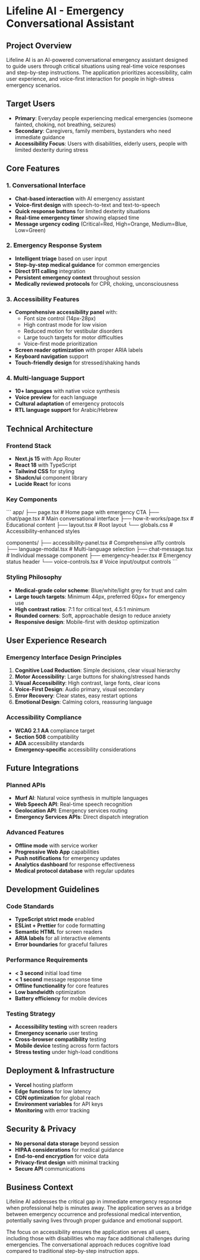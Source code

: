 # Lifeline AI - Emergency Conversational Assistant

## Project Overview
Lifeline AI is an AI-powered conversational emergency assistant designed to guide users through critical situations using real-time voice responses and step-by-step instructions. The application prioritizes accessibility, calm user experience, and voice-first interaction for people in high-stress emergency scenarios.

## Target Users
- **Primary**: Everyday people experiencing medical emergencies (someone fainted, choking, not breathing, seizures)
- **Secondary**: Caregivers, family members, bystanders who need immediate guidance
- **Accessibility Focus**: Users with disabilities, elderly users, people with limited dexterity during stress

## Core Features

### 1. Conversational Interface
- **Chat-based interaction** with AI emergency assistant
- **Voice-first design** with speech-to-text and text-to-speech
- **Quick response buttons** for limited dexterity situations
- **Real-time emergency timer** showing elapsed time
- **Message urgency coding** (Critical=Red, High=Orange, Medium=Blue, Low=Green)

### 2. Emergency Response System
- **Intelligent triage** based on user input
- **Step-by-step medical guidance** for common emergencies
- **Direct 911 calling** integration
- **Persistent emergency context** throughout session
- **Medically reviewed protocols** for CPR, choking, unconsciousness

### 3. Accessibility Features
- **Comprehensive accessibility panel** with:
  - Font size control (14px-28px)
  - High contrast mode for low vision
  - Reduced motion for vestibular disorders
  - Large touch targets for motor difficulties
  - Voice-first mode prioritization
- **Screen reader optimization** with proper ARIA labels
- **Keyboard navigation** support
- **Touch-friendly design** for stressed/shaking hands

### 4. Multi-language Support
- **10+ languages** with native voice synthesis
- **Voice preview** for each language
- **Cultural adaptation** of emergency protocols
- **RTL language support** for Arabic/Hebrew

## Technical Architecture

### Frontend Stack
- **Next.js 15** with App Router
- **React 18** with TypeScript
- **Tailwind CSS** for styling
- **Shadcn/ui** component library
- **Lucide React** for icons

### Key Components
\`\`\`
app/
├── page.tsx                 # Home page with emergency CTA
├── chat/page.tsx           # Main conversational interface
├── how-it-works/page.tsx   # Educational content
├── layout.tsx              # Root layout
└── globals.css             # Accessibility-enhanced styles

components/
├── accessibility-panel.tsx  # Comprehensive a11y controls
├── language-modal.tsx      # Multi-language selection
├── chat-message.tsx        # Individual message component
├── emergency-header.tsx    # Emergency status header
└── voice-controls.tsx      # Voice input/output controls
\`\`\`

### Styling Philosophy
- **Medical-grade color scheme**: Blue/white/light grey for trust and calm
- **Large touch targets**: Minimum 44px, preferred 60px+ for emergency use
- **High contrast ratios**: 7:1 for critical text, 4.5:1 minimum
- **Rounded corners**: Soft, approachable design to reduce anxiety
- **Responsive design**: Mobile-first with desktop optimization

## User Experience Research

### Emergency Interface Design Principles
1. **Cognitive Load Reduction**: Simple decisions, clear visual hierarchy
2. **Motor Accessibility**: Large buttons for shaking/stressed hands
3. **Visual Accessibility**: High contrast, large fonts, clear icons
4. **Voice-First Design**: Audio primary, visual secondary
5. **Error Recovery**: Clear states, easy restart options
6. **Emotional Design**: Calming colors, reassuring language

### Accessibility Compliance
- **WCAG 2.1 AA** compliance target
- **Section 508** compatibility
- **ADA** accessibility standards
- **Emergency-specific** accessibility considerations

## Future Integrations

### Planned APIs
- **Murf AI**: Natural voice synthesis in multiple languages
- **Web Speech API**: Real-time speech recognition
- **Geolocation API**: Emergency services routing
- **Emergency Services APIs**: Direct dispatch integration

### Advanced Features
- **Offline mode** with service worker
- **Progressive Web App** capabilities
- **Push notifications** for emergency updates
- **Analytics dashboard** for response effectiveness
- **Medical protocol database** with regular updates

## Development Guidelines

### Code Standards
- **TypeScript strict mode** enabled
- **ESLint + Prettier** for code formatting
- **Semantic HTML** for screen readers
- **ARIA labels** for all interactive elements
- **Error boundaries** for graceful failures

### Performance Requirements
- **< 3 second** initial load time
- **< 1 second** message response time
- **Offline functionality** for core features
- **Low bandwidth** optimization
- **Battery efficiency** for mobile devices

### Testing Strategy
- **Accessibility testing** with screen readers
- **Emergency scenario** user testing
- **Cross-browser compatibility** testing
- **Mobile device** testing across form factors
- **Stress testing** under high-load conditions

## Deployment & Infrastructure
- **Vercel** hosting platform
- **Edge functions** for low latency
- **CDN optimization** for global reach
- **Environment variables** for API keys
- **Monitoring** with error tracking

## Security & Privacy
- **No personal data storage** beyond session
- **HIPAA considerations** for medical guidance
- **End-to-end encryption** for voice data
- **Privacy-first design** with minimal tracking
- **Secure API** communications

## Business Context
Lifeline AI addresses the critical gap in immediate emergency response when professional help is minutes away. The application serves as a bridge between emergency occurrence and professional medical intervention, potentially saving lives through proper guidance and emotional support.

The focus on accessibility ensures the application serves all users, including those with disabilities who may face additional challenges during emergencies. The conversational approach reduces cognitive load compared to traditional step-by-step instruction apps.

